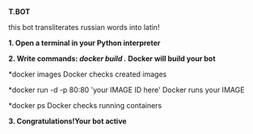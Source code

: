 **T.BOT**


this bot transliterates russian words into latin!


**1. Open a terminal in your Python interpreter**


**2. Write commands: *docker build .* Docker will build your bot**


*docker images Docker checks created images

*docker run -d -p 80:80 'your IMAGE ID here' Docker runs your IMAGE

*docker ps Docker checks running containers


**3. Congratulations!Your bot active**
